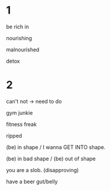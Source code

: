  # 1

be rich in

nourishing 

malnourished

detox

# 2

can't not → need to do

gym junkie

fitness freak

ripped

(be) in shape / I wanna GET INTO shape.

(be) in bad shape / (be) out of shape

you are a slob. (disapproving)

have a beer gut/belly
